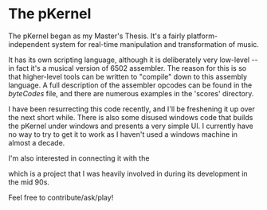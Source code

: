 The pKernel
===========

The pKernel began as my Master's Thesis.  It's a fairly platform-
independent system for real-time manipulation and transformation of music.

It has its own scripting language, although it is deliberately very
low-level -- in fact it's a musical version of 6502 assembler.  The reason
for this is so that higher-level tools can be written to "compile" down
to this assembly language.  A full description of the assembler opcodes
can be found in the *byteCodes* file, and there are numerous examples
in the 'scores' directory.

I have been resurrecting this code recently, and I'll be freshening it
up over the next short while.  There is also some disused windows code that
builds the pKernel under windows and presents a very simple UI.  I currently
have no way to try to get it to work as I haven't used a windows machine
in almost a decade.

I'm also interested in connecting it with the

[Humdrum Toolkit]:"http://www.musiccog.ohio-state.edu/Humdrum/"

which is a project that I was heavily involved in during its development
in the mid 90s.

Feel free to contribute/ask/play!
